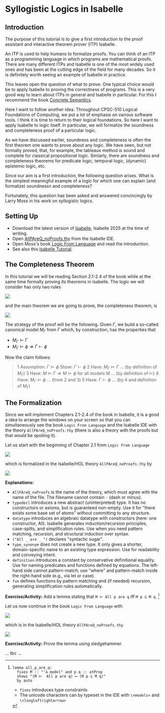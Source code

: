 # Syllogistic Logics in Isabelle

## Introduction

The purpose of this tutorial is to give a first introduction to the proof assistant and interactive theorem prover (ITP) Isabelle. 

An ITP is used to help humans to formalize proofs. You can think of an ITP as a programming language in which programs are mathematical proofs. There are many different ITPs and Isabelle is one of the most widely used ones and has been at the cutting edge of the field for many decades. So it is definitely worth seeing an example of Isabelle in practice.

This leaves open the question of what to prove. One typical choice would be to apply Isabelle to proving the correctness of programs. This is a very good way to learn about ITPs in general and Isabelle in particular. For this I recommend the book [Concrete Semantics](http://concrete-semantics.org/).

Here I want to follow another idea. Throughout CPSC-510 Logical Foundations of Computing, we put a lot of emphasis on various software tools. I think it is time to return to their logical foundations. So here I want to apply Isabelle to logic itself. In particular, we will formalize the soundness and completeness proof of a particular logic. 

As we have discussed earlier, soundness and completeness is often the first theorem one wants to prove about any logic. We have seen, but not formally proved, that, for example, the tableaux method is sound and complete for classical propositional logic. Simlarly, there are soundness and completeness theorems for predicate logic, temporal logic, (dynamic) epistemic logic, etc.

Since our aim is a first introduction, the following question arises. What is the simplest meaningful example of a logic for which one can explain (and formalize) soundnessn and completeness?

Fortunately, this question has been asked and answered convincingly by Larry Moss in his work on syllogistic logics. 

## Setting Up

- Download the latest version of [Isabelle](https://isabelle.in.tum.de/), Isabelle 2025 at the time of writing.
- Open [AllPAreQ_noProofs.thy](../src/isabelle/AllPAreQ_noProofs.thy) from the Isabelle IDE.
- Open Moss's book [Logic From Language](../src/isabelle/Logic-From-Language-2014.pdf) and read the introduction.
- See also this [Isabelle Tutorial](../src/isabelle/Isabelle-Tutorial-2014.pdf).
  
## The Completeness Theorem

In this tutorial we will be reading Section 2.1-2.4 of the book while at the same time formally proving its theorems in Isabelle. The logic we will consider has only two rules

![](images/2025-10-30-15-43-25.png)

and the main theorem we are going to prove, the completeness theorem, is

![](images/2025-10-30-15-45-52.png)

The strategy of the proof will be the following. Given $\Gamma$, we build a so-called canonical model $M_\Gamma$ from $\Gamma$ which, by construction, has the properties that
- $M_\Gamma\models \Gamma$
- $M_\Gamma\models \phi \Rightarrow \Gamma\vdash\phi$
  
Now the claim follows:

> 1 Assumption: $\Gamma\models\phi$
> Show: $\Gamma\vdash\phi$
> 2 Have:  $M_\Gamma\models \Gamma$ ... (by definition of $M_\Gamma$)
> 3 Have:  $M\models \Gamma \Rightarrow M\models\phi$ for all models $M$ ... (by definition of $\models$)
> 4 Have:  $M_\Gamma \models \phi$ ... (from 2 and 3)
> 5 Have:  $\Gamma\vdash\phi$ ... (by 4 and definition of $M_\Gamma$)

## The Formalization

Since we will implement Chapters 2.1-2.4 of the book in Isabelle, it is a good a idea to arrange the windows on your screen so that you can simultaneously see the book `Logic From Language` and the Isabelle IDE with the theory `AllPAreQ_noProofs.thy` (there is also a theory with the proofs but that would be spoiling it). 

Let us start with the beginning of Chapter 2.1 from `Logic From Language`

![](images/2025-10-30-09-27-20.png) 

which is formalized in the Isabelle/HOL theory `AllPAreQ_noProofs.thy` by 

![](images/2025-10-30-09-42-42.png)

**Explanations:**

- `AllPAreQ_noProofs` is the name of the theory, which must agree with the name of the file. The filename cannot contain `-` (dash or minus).
- `typedecl` introduces a new abstract (uninterpreted) type. It has no constructors or axioms, but is guaranteed non-empty. Use it for “there exists some base set of atoms” without committing to any structure.
- `datatype` introduces an algebraic datatype with constructors (here: one constructor, All). Isabelle generates induction/recursion principles, case-splits, and simplification rules. Use when you need pattern matching, recursion, and structural induction over syntax.
- `("All _ are _ ")` declares "syntactic sugar".
- `type_synonym` does not create a new type. It only gives a shorter, domain-specific name to an existing type expression. Use for readability and conveying intent.
- `definition` introduces a constant by conservative definitional equality. Use for naming predicates and functions defined by equations. The left-hand side cannot pattern-match; use "where" and pattern-match inside the right-hand side (e.g., via let or case).
- `fun` defines functions by pattern matching and (if needed) recursion, generating simplification rules automatically.

**Exercise/Activity:** Add a lemma stating that `M ⊨ All p are q` iff `M p ⊆ M q`. [^lemma-allpareq-solution]

[^lemma-allpareq-solution]: 
    ```
    lemma all_p_are_q:
      fixes M :: "'a model" and p q :: atProp
      shows "(M ⊨  All p are q) ⟷ (M p ⊆ M q)"
      by auto
    ```
    - `fixes` introduces type constraints
    - The unicode characters can by typeset in the IDE with `\<models>` and `\<longleftrightarrow>` 

Let us now continue in the book `Logic From Language` with

![](images/2025-10-30-09-46-10.png)

which is in the Isabelle/HOL theory `AllPAreQ_noProofs.thy` 

![](images/2025-10-30-09-46-50.png)

**Exercise/Activity:** Prove the lemma using sledgehammer.

... tbc ...






